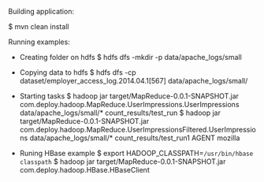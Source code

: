Building application:

$ mvn clean install

Running examples:

* Creating folder on hdfs
$ hdfs dfs -mkdir -p data/apache_logs/small

* Copying data to hdfs
$ hdfs dfs -cp dataset/employer_access_log.2014.04.1[567] data/apache_logs/small/

* Starting tasks
$ hadoop jar target/MapReduce-0.0.1-SNAPSHOT.jar com.deploy.hadoop.MapReduce.UserImpressions.UserImpressions data/apache_logs/small/* count_results/test_run
$ hadoop jar target/MapReduce-0.0.1-SNAPSHOT.jar com.deploy.hadoop.MapReduce.UserImpressionsFiltered.UserImpressions data/apache_logs/small/* count_results/test_run1 AGENT mozilla


* Runing HBase example
$ export HADOOP_CLASSPATH=`/usr/bin/hbase classpath`
$ hadoop jar target/MapReduce-0.0.1-SNAPSHOT.jar com.deploy.hadoop.HBase.HBaseClient
